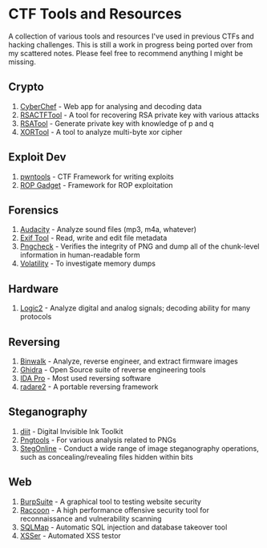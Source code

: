 # CTF Tools and Resources
A collection of various tools and resources I've used in previous CTFs and hacking challenges.  This is still a work in progress being ported over from my scattered notes.  Please feel free to recommend anything I might be missing.
## Crypto
1. [CyberChef](https://gchq.github.io/CyberChef) - Web app for analysing and decoding data
2. [RSACTFTool](https://github.com/Ganapati/RsaCtfTool) - A tool for recovering RSA private key with various attacks
3. [RSATool](https://github.com/ius/rsatool) - Generate private key with knowledge of p and q
4. [XORTool](https://github.com/hellman/xortool) - A tool to analyze multi-byte xor cipher
## Exploit Dev
1. [pwntools](https://github.com/Gallopsled/pwntools) - CTF Framework for writing exploits
2. [ROP Gadget](https://github.com/JonathanSalwan/ROPgadget) - Framework for ROP exploitation
## Forensics
1. [Audacity](http://sourceforge.net/projects/audacity/) - Analyze sound files (mp3, m4a, whatever)
2. [Exif Tool](http://www.sno.phy.queensu.ca/~phil/exiftool/) - Read, write and edit file metadata
3. [Pngcheck](http://www.libpng.org/pub/png/apps/pngcheck.html) - Verifies the integrity of PNG and dump all of the chunk-level information in human-readable form
4. [Volatility](https://github.com/volatilityfoundation/volatility) - To investigate memory dumps
## Hardware
1. [Logic2](https://www.saleae.com/downloads/) - Analyze digital and analog signals; decoding ability for many protocols
## Reversing
1. [Binwalk](https://github.com/devttys0/binwalk) - Analyze, reverse engineer, and extract firmware images
2. [Ghidra](https://ghidra-sre.org/) - Open Source suite of reverse engineering tools
3. [IDA Pro](https://www.hex-rays.com/products/ida/) - Most used reversing software
4. [radare2](https://github.com/radare/radare2) - A portable reversing framework
## Steganography
1. [diit](https://diit.sourceforge.net/) - Digital Invisible Ink Toolkit
2. [Pngtools](https://packages.debian.org/sid/pngtools) - For various analysis related to PNGs
3. [StegOnline](https://stegonline.georgeom.net/upload) - Conduct a wide range of image steganography operations, such as concealing/revealing files hidden within bits
## Web
1. [BurpSuite](https://portswigger.net/burp) - A graphical tool to testing website security
2. [Raccoon](https://github.com/evyatarmeged/Raccoon) - A high performance offensive security tool for reconnaissance and vulnerability scanning
3. [SQLMap](https://github.com/sqlmapproject/sqlmap) - Automatic SQL injection and database takeover tool
4. [XSSer](http://xsser.sourceforge.net/) - Automated XSS testor
